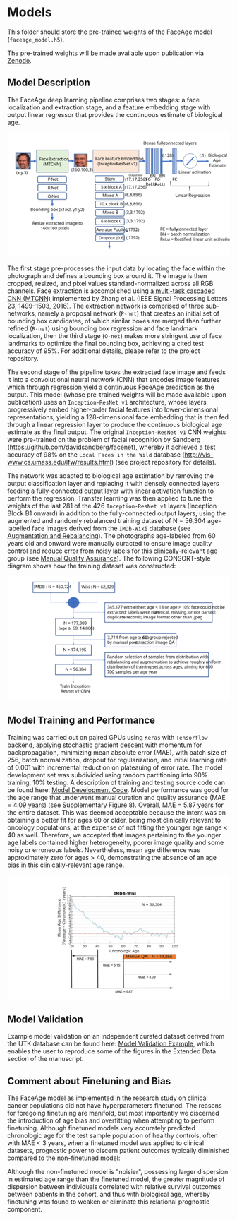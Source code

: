 # Models

This folder should store the pre-trained weights of the FaceAge model (`faceage_model.h5`).

The pre-trained weights will be made available upon publication via [Zenodo](https://zenodo.org).

## Model Description

The FaceAge deep learning pipeline comprises two stages: a face localization and extraction stage, and a feature embedding stage with output linear regressor that provides the continuous estimate of biological age.

![models-pipeline_overview](../assets/FaceAge-Model-Diagram.SVG)

The first stage pre-processes the input data by locating the face within the photograph and defines a bounding box around it. The image is then cropped, resized, and pixel values standard-normalized across all RGB channels. Face extraction is accomplished using [a multi-task cascaded CNN (MTCNN)](https://github.com/ipazc/mtcnn) implemented by Zhang et al. (IEEE Signal Processing Letters 23, 1499–1503, 2016). The extraction network is comprised of three sub-networks, namely a proposal network (`P-net`) that creates an initial set of bounding box candidates, of which similar boxes are merged then further refined (`R-net`) using bounding box regression and face landmark localization, then the third stage (`O-net`) makes more stringent use of face landmarks to optimize the final bounding box, achieving a cited test accuracy of 95%. For additional details, please refer to the project repository.

The second stage of the pipeline takes the extracted face image and feeds it into a convolutional neural network (CNN) that encodes image features which through regression yield a continuous FaceAge prediction as the output. This model (whose pre-trained weights will be made available upon publication) uses an `Inception-ResNet v1` architecture, whose layers progressively embed higher-order facial features into lower-dimensional representations, yielding a 128-dimensional face embedding that is then fed through a linear regression layer to produce the continuous biological age estimate as the final output. The original `Inception-ResNet v1` CNN weights were pre-trained on the problem of facial recognition by Sandberg (https://github.com/davidsandberg/facenet), whereby it achieved a test accuracy of 98% on the `Local Faces in the Wild` database (http://vis-www.cs.umass.edu/lfw/results.html) (see project repository for details). 

The network was adapted to biological age estimation by removing the output classification layer and replacing it with densely connected layers feeding a fully-connected output layer with linear activation function to perform the regression. Transfer learning was then applied to tune the weights of the last 281 of the 426 `Inception-ResNet v1` layers (Inception Block B1 onward) in addition to the fully-connected output layers, using the augmented and randomly rebalanced training dataset of N = 56,304 age-labelled face images derived from the `IMDb-Wiki` database (see [Augmentation and Rebalancing](../data#augmentation-and-rebalancing)). The photographs age-labeled from 60 years old and onward were manually curacted to ensure image quality control and reduce error from noisy labels for this clinically-relevant age group (see [Manual Quality Assurance](../data#manual-quality-assurance)). The following CONSORT-style diagram shows how the training dataset was constructed:

![training-dataset-construction](../assets/FaceAge-Training-Data-Consort-Diagram.SVG)


## Model Training and Performance

Training was carried out on paired GPUs using `Keras` with `Tensorflow` backend, applying stochastic gradient descent with momentum for backpropagation, minimizing mean absolute error (MAE), with batch size of 256, batch normalization, dropout for regularization, and initial learning rate of 0.001 with incremental reduction on plateauing of error rate. The model development set was subdivided using random partitioning into 90% training, 10% testing. A description of training and testing source code can be found here: [Model Development Code](../src#readme). Model performance was good for the age range that underwent manual curation and quality assurance (MAE = 4.09 years) (see Supplementary Figure 8). Overall, MAE = 5.87 years for the entire dataset. This was deemed acceptable because the intent was on obtaining a better fit for ages 60 or older, being most clinically relevant to oncology populations, at the expense of not fitting the younger age range < 40 as well. Therefore, we accepted that images pertaining to the younger age labels contained higher heterogeneity, poorer image quality and some noisy or erroneous labels. Nevertheless, mean age difference was approximately zero for ages > 40, demonstrating the absence of an age bias in this clinically-relevant age range.

![model-development-performance](../assets/FaceAge-Model-Dev-Performance.SVG)


## Model Validation

Example model validation on an independent curated dataset derived from the UTK database can be found here: [Model Validation Example](../notebooks#readme), which enables the user to reproduce some of the figures in the Extended Data section of the manuscript.


## Comment about Finetuning and Bias

The FaceAge model as implemented in the research study on clinical cancer populations did not have hyperparameters finetuned. The reasons for foregoing finetuning are manifold, but most importantly we discerned the introduction of age bias and overfitting when attempting to perform finetuning. Although finetuned models very accurately predicted chronologic age for the test sample population of healthy controls, often with MAE < 3 years, when a finetuned model was applied to clinical datasets, prognostic power to discern patient outcomes typically diminished compared to the non-finetuned model:








Although the non-finetuned model is "noisier", possessing larger dispersion in estimated age range than the finetuned model, the greater magnitude of dispersion between individuals correlated with relative survival outcomes between patients in the cohort, and thus with biological age, whereby finetuning was found to weaken or eliminate this relational prognostic component.


